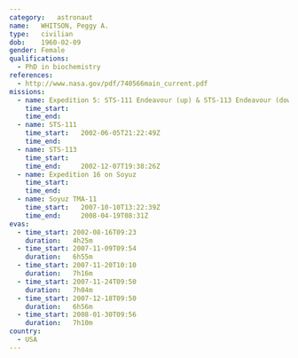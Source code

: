 ```yaml
---
category:	astronaut
name:	WHITSON, Peggy A.
type:	civilian
dob:	1960-02-09
gender:	Female
qualifications:
  - PhD in biochemistry
references:
  - http://www.nasa.gov/pdf/740566main_current.pdf
missions:
  - name: Expedition 5: STS-111 Endeavour (up) & STS-113 Endeavour (down)
    time_start:   
    time_end:     
  - name: STS-111
    time_start:   2002-06-05T21:22:49Z
    time_end:     
  - name: STS-113
    time_start:   
    time_end:     2002-12-07T19:38:26Z
  - name: Expedition 16 on Soyuz
    time_start:   
    time_end:     
  - name: Soyuz TMA-11
    time_start:   2007-10-10T13:22:39Z
    time_end:     2008-04-19T08:31Z
evas:
  - time_start: 2002-08-16T09:23
    duration:   4h25m
  - time_start: 2007-11-09T09:54
    duration:   6h55m
  - time_start: 2007-11-20T10:10
    duration:   7h16m
  - time_start: 2007-11-24T09:50
    duration:   7h04m
  - time_start: 2007-12-18T09:50
    duration:   6h56m
  - time_start: 2008-01-30T09:56
    duration:   7h10m
country:
  - USA
---
```

